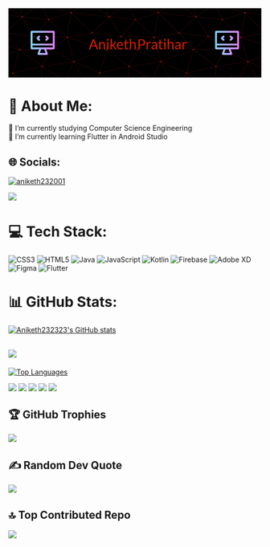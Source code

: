 <img  align ="center" src="github-header-image.png"/>

# 💫 About Me:
🔭 I’m currently studying Computer Science Engineering<br>🌱 I’m currently learning Flutter in Android Studio<br>


## 🌐 Socials:
<p align="left"> <a href="https://twitter.com/aniketh232001" target="blank"><img src="https://img.shields.io/twitter/follow/aniketh232001?logo=twitter&style=for-the-badge" alt="aniketh232001" /></a> </p>

[![](https://visitcount.itsvg.in/api?id=Aniketh232323&icon=0&color=4)](https://visitcount.itsvg.in)

# 💻 Tech Stack:
![CSS3](https://img.shields.io/badge/css3-%231572B6.svg?style=for-the-badge&logo=css3&logoColor=white) ![HTML5](https://img.shields.io/badge/html5-%23E34F26.svg?style=for-the-badge&logo=html5&logoColor=white) ![Java](https://img.shields.io/badge/java-%23ED8B00.svg?style=for-the-badge&logo=java&logoColor=white) ![JavaScript](https://img.shields.io/badge/javascript-%23323330.svg?style=for-the-badge&logo=javascript&logoColor=%23F7DF1E) ![Kotlin](https://img.shields.io/badge/kotlin-%230095D5.svg?style=for-the-badge&logo=kotlin&logoColor=white) ![Firebase](https://img.shields.io/badge/firebase-%23039BE5.svg?style=for-the-badge&logo=firebase) ![Adobe XD](https://img.shields.io/badge/Adobe%20XD-470137?style=for-the-badge&logo=Adobe%20XD&logoColor=#FF61F6) 	![Figma](https://img.shields.io/badge/figma-%23F24E1E.svg?style=for-the-badge&logo=figma&logoColor=white)
![Flutter](https://img.shields.io/badge/Flutter-%2302569B.svg?style=for-the-badge&logo=Flutter&logoColor=white)

# 📊 GitHub Stats:
<a  href="http://www.github.com/Aniketh232323"  ><img  src="https://github-readme-stats-sigma-five.vercel.app/api?username=Aniketh232323&show_icons=true&hide=&count_private=true&title_color=ef4444&text_color=ef4444&icon_color=ef4444&bg_color=000000&hide_border=true&show_icons=true" alt="Aniketh232323's GitHub stats" />
</a><br/><br/>

<a href="http://www.github.com/Aniketh232323"><img  src="https://github-readme-streak-stats.herokuapp.com/?user=Aniketh232323&stroke=ef4444&background=000000&ring=ef4444&fire=ef4444&currStreakNum=ef4444&currStreakLabel=ef4444&sideNums=ef4444&sideLabels=ef4444&dates=ef4444&hide_border=true" /></a><br/><br/>
<a href="https://github.com/Aniketh232323" ><img   src="https://github-readme-stats-sigma-five.vercel.app/api/top-langs/?username=Aniketh232323&langs_count=10&title_color=ef4444&text_color=ef4444&icon_color=ef4444&bg_color=000000&hide_border=true&locale=en&custom_title=Top%20%Languages" alt="Top Languages" /></a>

![](http://github-profile-summary-cards.vercel.app/api/cards/profile-details?username=ANIKETH232323&theme=algolia)
![](http://github-profile-summary-cards.vercel.app/api/cards/repos-per-language?username=ANIKETH232323&theme=algolia)
![](http://github-profile-summary-cards.vercel.app/api/cards/most-commit-language?username=ANIKETH232323&theme=algolia)
![](http://github-profile-summary-cards.vercel.app/api/cards/productive-time?username=ANIKETH232323&theme=algolia&utcOffset=8)
![](http://github-profile-summary-cards.vercel.app/api/cards/stats?username=ANIKETH232323&theme=algolia)

## 🏆 GitHub Trophies
![](https://github-profile-trophy.vercel.app/?username=ANIKETH232323&theme=discord&no-frame=false&no-bg=false&margin-w=4)
<!-- ## 🐦 Latest Tweet
[![](https://gtce.itsvg.in/api?username=Aniketh232001)](https://github.com/VishwaGauravIn/github-twitter-card-embed) -->

## ✍️ Random Dev Quote
![](https://quotes-github-readme.vercel.app/api?type=horizontal&theme=radical)

## 🔝 Top Contributed Repo
![](https://github-contributor-stats.vercel.app/api?username=ANIKETH232323&theme=dark&combine_all_yearly_contributions=true)
